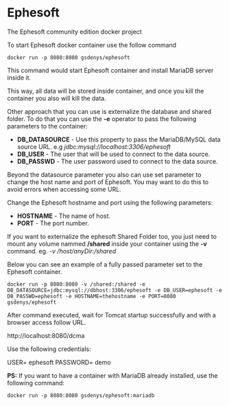 # Ephesoft
The Ephesoft community edition docker project

To start Ephesoft docker container use the follow command 
 
    docker run -p 8080:8080 gsdenys/ephesoft

This command would start Ephesoft container and install MariaDB server inside it. 

This way, all data will be stored inside container, and once you kill the container you also will kill the data.
 
Other approach that you can use is externalize the database and shared folder. To do that you can use the **-e** operator to pass the following parameters to the container:

* **DB_DATASOURCE** - Use this property to pass the MariaDB/MySQL data source URL. e.g _jdbc:mysql://localhost:3306/ephesoft_
* **DB_USER** - The user that will be used to connect to the data source.
* **DB_PASSWD** - The user password used to connect to the data source.

Beyond the datasource parameter you also can use set parameter to change the host name and port of Ephesoft. You may want to do this to avoid errors when accessing some URL.

Change the Ephesoft hostname and port using the following parameters:

* **HOSTNAME** - The name of host.
* **PORT** - The port number.

If you want to externalize the ephesoft Shared Folder too, you just need to mount any volume nammed **/shared** inside your container using the **-v** command. eg. _-v /host/anyDir:/shared_

Below you can see an example of a fully passed parameter set to the Ephesoft container.

    docker run -p 8080:8080 -v /shared:/shared -e DB_DATASOURCE=jdbc:mysql://dbhost:3306/ephesoft -e DB_USER=ephesoft -e DB_PASSWD=ephesoft -e HOSTNAME=thehostname -e PORT=8080 gsdenys/ephesoft

After command executed, wait for Tomcat startup successfully and with a browser access follow URL.

http://localhost:8080/dcma

Use the following credentials:

USER= ephesoft
PASSWORD= demo

**PS:** If you want to have a container with MariaDB already installed, use the following command:
 
    docker run -p 8080:8080 gsdenys/ephesoft:mariadb
